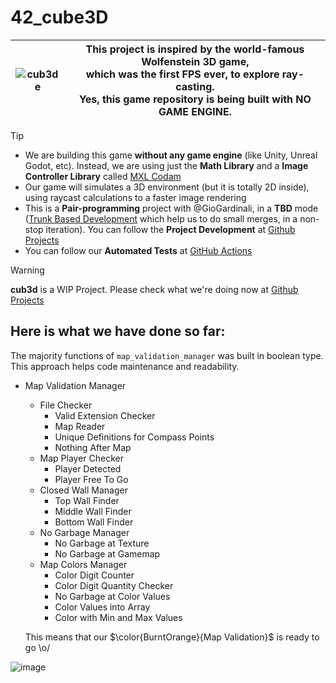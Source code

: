   # 42_cube3D
| ![cub3de](https://github.com/user-attachments/assets/1cfe735e-9574-4941-8bcf-4694896f40b5) | This project is inspired by the world-famous Wolfenstein 3D game,<br> which was the first FPS ever, to explore ray-casting.<br> Yes, this game repository is being built with NO GAME ENGINE. |
| :-: | :-: |


> [!Tip]
> - We are building this game **without any game engine** (like Unity, Unreal Godot, etc). Instead, we are using just the **Math Library** and a **Image Controller Library** called [MXL Codam](https://github.com/codam-coding-college/MLX42)
> - Our game will simulates a 3D environment (but it is totally 2D inside), using raycast calculations to a faster image rendering
> - This is a **Pair-programming** project with @GioGardinali, in a **TBD** mode ([Trunk Based Development](https://trunkbaseddevelopment.com/#one-line-summary) which help us to  do small merges, in a non-stop iteration). You can follow the **Project Development** at [Github Projects](https://github.com/users/biralavor/projects/10)
> - You can follow our **Automated Tests** at [GitHub Actions](https://github.com/biralavor/42_cube3D/actions)

> [!WARNING]
> **cub3d** is a WIP Project. Please check what we're doing now at [Github Projects](https://github.com/users/biralavor/projects/10)

## Here is what we have done so far:
The majority functions of `map_validation_manager` was built in boolean type. This approach helps code maintenance and readability.
- Map Validation Manager
  - File Checker
    - Valid Extension Checker
    - Map Reader
    - Unique Definitions for Compass Points
    - Nothing After Map
  - Map Player Checker
    - Player Detected
    - Player Free To Go
  - Closed Wall Manager
    - Top Wall Finder
    - Middle Wall Finder
    - Bottom Wall Finder
  - No Garbage Manager
    - No Garbage at Texture
    - No Garbage at Gamemap
  - Map Colors Manager
    - Color Digit Counter
    - Color Digit Quantity Checker
    - No Garbage at Color Values
    - Color Values into Array
    - Color with Min and Max Values
  
  This means that our $\color{BurntOrange}{Map Validation}$ is ready to go \o/


![image](https://github.com/user-attachments/assets/b3675c28-1094-4b77-859a-0839f642d644)




